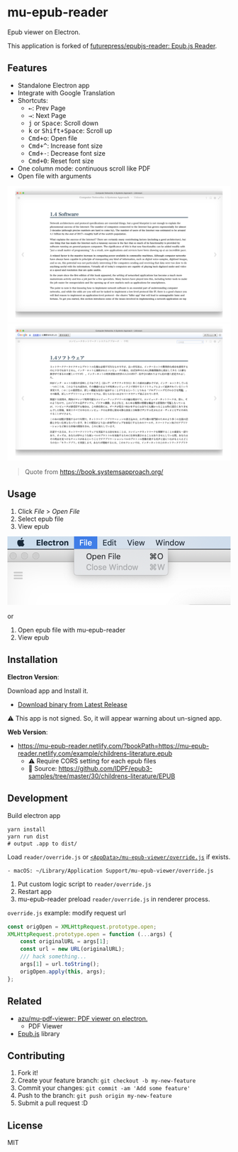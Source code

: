 # mu-epub-reader

Epub viewer on Electron.

This application is forked of [futurepress/epubjs-reader: Epub.js Reader](https://github.com/futurepress/epubjs-reader).

## Features

- Standalone Electron app
- Integrate with Google Translation
- Shortcuts: 
    - <kbd>←</kbd>: Prev Page
    - <kbd>→</kbd>: Next Page
    - <kbd>j</kbd> or <kbd>Space</kbd>: Scroll down
    - <kbd>k</kbd> or <kbd>Shift+Space</kbd>: Scroll up
    - <kbd>Cmd+o</kbd>: Open file
    - <kbd>Cmd+^</kbd>: Increase font size
    - <kbd>Cmd+-</kbd>: Decrease font size
    - <kbd>Cmd+0</kbd>: Reset font size
- One column mode: continuous scroll like PDF
- Open file with arguments

![en](./docs/img/en.png)
![ja](./docs/img/ja.png)

> Quote from <https://book.systemsapproach.org/>

## Usage

1. Click *File* > *Open File* 
2. Select epub file
3. View epub

![menu](./docs/img/menu.png)

or

1. Open epub file with mu-epub-reader
2. View epub

## Installation

**Electron Version**:

Download app and Install it.

- [Download binary from Latest Release](https://github.com/azu/mu-epub-reader/releases/latest)

:warning: This app is not signed. So, it will appear warning about un-signed app.

**Web Version**:

- <https://mu-epub-reader.netlify.com/?bookPath=https://mu-epub-reader.netlify.com/example/childrens-literature.epub>
    - :warning: Require CORS setting for each epub files
    - :memo: Source: https://github.com/IDPF/epub3-samples/tree/master/30/childrens-literature/EPUB

## Development

Build electron app

    yarn install
    yarn run dist
    # output .app to dist/

Load `reader/override.js` or [`<AppData>/mu-epub-viewer/override.js`](https://electronjs.org/docs/all#appgetpathname) if exists.

```
- macOS: ~/Library/Application Support/mu-epub-viewer/override.js
```

1. Put custom logic script to `reader/override.js`
2. Restart app
3. mu-epub-reader preload `reader/override.js` in renderer process.

`override.js` example: modify request url

```js
const origOpen = XMLHttpRequest.prototype.open;
XMLHttpRequest.prototype.open = function (...args) {
    const originalURL = args[1];
    const url = new URL(originalURL);
    /// hack something...
    args[1] = url.toString();
    origOpen.apply(this, args);
};
```

## Related

- [azu/mu-pdf-viewer: PDF viewer on electron.](https://github.com/azu/mu-pdf-viewer)
    - PDF Viewer
- [Epub.js](http://futurepress.github.com/epub.js/) library


## Contributing

1. Fork it!
2. Create your feature branch: `git checkout -b my-new-feature`
3. Commit your changes: `git commit -am 'Add some feature'`
4. Push to the branch: `git push origin my-new-feature`
5. Submit a pull request :D

## License

MIT
